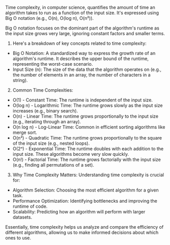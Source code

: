 Time complexity, in computer science, quantifies the amount of time an algorithm takes to run as a function of the input size.
It's expressed using Big O notation (e.g., O(n), O(log n), O(n²)).

Big O notation focuses on the dominant part of the algorithm's runtime as the input size grows very large, ignoring constant factors and smaller terms.

1. Here's a breakdown of key concepts related to time complexity:

- Big O Notation: A standardized way to express the growth rate of an algorithm's runtime. It describes the upper bound of the runtime, representing the worst-case scenario.
- Input Size (n): The size of the data that the algorithm operates on (e.g., the number of elements in an array, the number of characters in a string).

2. Common Time Complexities:

- O(1) - Constant Time: The runtime is independent of the input size.
- O(log n) - Logarithmic Time: The runtime grows slowly as the input size increases (e.g., binary search).
- O(n) - Linear Time: The runtime grows proportionally to the input size (e.g., iterating through an array).
- O(n log n) - Log-Linear Time: Common in efficient sorting algorithms like merge sort.
- O(n²) - Quadratic Time: The runtime grows proportionally to the square of the input size (e.g., nested loops).
- O(2ⁿ) - Exponential Time: The runtime doubles with each addition to the input size. These algorithms become very slow quickly.
- O(n!) - Factorial Time: The runtime grows factorially with the input size (e.g., finding all permutations of a set).

3. Why Time Complexity Matters: Understanding time complexity is crucial for:

- Algorithm Selection: Choosing the most efficient algorithm for a given task.
- Performance Optimization: Identifying bottlenecks and improving the runtime of code.
- Scalability: Predicting how an algorithm will perform with larger datasets.

Essentially, time complexity helps us analyze and compare the efficiency of different algorithms, allowing us to make informed decisions about which ones to use.
